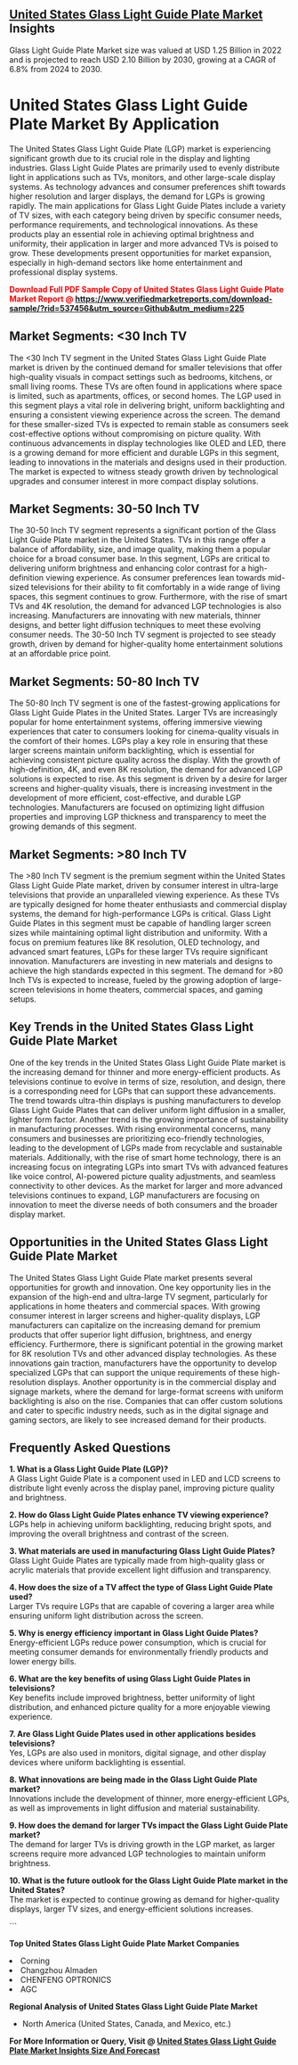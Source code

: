 <h2><a href="https://www.verifiedmarketreports.com/download-sample/?rid=537456&amp;utm_source=Github&amp;utm_medium=225" target="_blank">United States Glass Light Guide Plate Market</a> Insights</h2><p>Glass Light Guide Plate Market size was valued at USD 1.25 Billion in 2022 and is projected to reach USD 2.10 Billion by 2030, growing at a CAGR of 6.8% from 2024 to 2030.</p><p> <h1>United States Glass Light Guide Plate Market By Application</h1> <p>The United States Glass Light Guide Plate (LGP) market is experiencing significant growth due to its crucial role in the display and lighting industries. Glass Light Guide Plates are primarily used to evenly distribute light in applications such as TVs, monitors, and other large-scale display systems. As technology advances and consumer preferences shift towards higher resolution and larger displays, the demand for LGPs is growing rapidly. The main applications for Glass Light Guide Plates include a variety of TV sizes, with each category being driven by specific consumer needs, performance requirements, and technological innovations. As these products play an essential role in achieving optimal brightness and uniformity, their application in larger and more advanced TVs is poised to grow. These developments present opportunities for market expansion, especially in high-demand sectors like home entertainment and professional display systems. <b><p><span class=""><span style="color: #ff0000;"><strong>Download Full PDF Sample Copy of United States Glass Light Guide Plate Market Report</strong> @ </span><a href="https://www.verifiedmarketreports.com/download-sample/?rid=537456&amp;utm_source=Github&amp;utm_medium=225" target="_blank">https://www.verifiedmarketreports.com/download-sample/?rid=537456&amp;utm_source=Github&amp;utm_medium=225</a></span></p></b></p> <h2>Market Segments: <30 Inch TV</h2> <p>The <30 Inch TV segment in the United States Glass Light Guide Plate market is driven by the continued demand for smaller televisions that offer high-quality visuals in compact settings such as bedrooms, kitchens, or small living rooms. These TVs are often found in applications where space is limited, such as apartments, offices, or second homes. The LGP used in this segment plays a vital role in delivering bright, uniform backlighting and ensuring a consistent viewing experience across the screen. The demand for these smaller-sized TVs is expected to remain stable as consumers seek cost-effective options without compromising on picture quality. With continuous advancements in display technologies like OLED and LED, there is a growing demand for more efficient and durable LGPs in this segment, leading to innovations in the materials and designs used in their production. The market is expected to witness steady growth driven by technological upgrades and consumer interest in more compact display solutions.</p> <h2>Market Segments: 30-50 Inch TV</h2> <p>The 30-50 Inch TV segment represents a significant portion of the Glass Light Guide Plate market in the United States. TVs in this range offer a balance of affordability, size, and image quality, making them a popular choice for a broad consumer base. In this segment, LGPs are critical to delivering uniform brightness and enhancing color contrast for a high-definition viewing experience. As consumer preferences lean towards mid-sized televisions for their ability to fit comfortably in a wide range of living spaces, this segment continues to grow. Furthermore, with the rise of smart TVs and 4K resolution, the demand for advanced LGP technologies is also increasing. Manufacturers are innovating with new materials, thinner designs, and better light diffusion techniques to meet these evolving consumer needs. The 30-50 Inch TV segment is projected to see steady growth, driven by demand for higher-quality home entertainment solutions at an affordable price point.</p> <h2>Market Segments: 50-80 Inch TV</h2> <p>The 50-80 Inch TV segment is one of the fastest-growing applications for Glass Light Guide Plates in the United States. Larger TVs are increasingly popular for home entertainment systems, offering immersive viewing experiences that cater to consumers looking for cinema-quality visuals in the comfort of their homes. LGPs play a key role in ensuring that these larger screens maintain uniform backlighting, which is essential for achieving consistent picture quality across the display. With the growth of high-definition, 4K, and even 8K resolution, the demand for advanced LGP solutions is expected to rise. As this segment is driven by a desire for larger screens and higher-quality visuals, there is increasing investment in the development of more efficient, cost-effective, and durable LGP technologies. Manufacturers are focused on optimizing light diffusion properties and improving LGP thickness and transparency to meet the growing demands of this segment.</p> <h2>Market Segments: >80 Inch TV</h2> <p>The >80 Inch TV segment is the premium segment within the United States Glass Light Guide Plate market, driven by consumer interest in ultra-large televisions that provide an unparalleled viewing experience. As these TVs are typically designed for home theater enthusiasts and commercial display systems, the demand for high-performance LGPs is critical. Glass Light Guide Plates in this segment must be capable of handling larger screen sizes while maintaining optimal light distribution and uniformity. With a focus on premium features like 8K resolution, OLED technology, and advanced smart features, LGPs for these larger TVs require significant innovation. Manufacturers are investing in new materials and designs to achieve the high standards expected in this segment. The demand for >80 Inch TVs is expected to increase, fueled by the growing adoption of large-screen televisions in home theaters, commercial spaces, and gaming setups.</p> <h2>Key Trends in the United States Glass Light Guide Plate Market</h2> <p>One of the key trends in the United States Glass Light Guide Plate market is the increasing demand for thinner and more energy-efficient products. As televisions continue to evolve in terms of size, resolution, and design, there is a corresponding need for LGPs that can support these advancements. The trend towards ultra-thin displays is pushing manufacturers to develop Glass Light Guide Plates that can deliver uniform light diffusion in a smaller, lighter form factor. Another trend is the growing importance of sustainability in manufacturing processes. With rising environmental concerns, many consumers and businesses are prioritizing eco-friendly technologies, leading to the development of LGPs made from recyclable and sustainable materials. Additionally, with the rise of smart home technology, there is an increasing focus on integrating LGPs into smart TVs with advanced features like voice control, AI-powered picture quality adjustments, and seamless connectivity to other devices. As the market for larger and more advanced televisions continues to expand, LGP manufacturers are focusing on innovation to meet the diverse needs of both consumers and the broader display market.</p> <h2>Opportunities in the United States Glass Light Guide Plate Market</h2> <p>The United States Glass Light Guide Plate market presents several opportunities for growth and innovation. One key opportunity lies in the expansion of the high-end and ultra-large TV segment, particularly for applications in home theaters and commercial spaces. With growing consumer interest in larger screens and higher-quality displays, LGP manufacturers can capitalize on the increasing demand for premium products that offer superior light diffusion, brightness, and energy efficiency. Furthermore, there is significant potential in the growing market for 8K resolution TVs and other advanced display technologies. As these innovations gain traction, manufacturers have the opportunity to develop specialized LGPs that can support the unique requirements of these high-resolution displays. Another opportunity is in the commercial display and signage markets, where the demand for large-format screens with uniform backlighting is also on the rise. Companies that can offer custom solutions and cater to specific industry needs, such as in the digital signage and gaming sectors, are likely to see increased demand for their products.</p> <h2>Frequently Asked Questions</h2> <p><b>1. What is a Glass Light Guide Plate (LGP)?</b><br>A Glass Light Guide Plate is a component used in LED and LCD screens to distribute light evenly across the display panel, improving picture quality and brightness.</p> <p><b>2. How do Glass Light Guide Plates enhance TV viewing experience?</b><br>LGPs help in achieving uniform backlighting, reducing bright spots, and improving the overall brightness and contrast of the screen.</p> <p><b>3. What materials are used in manufacturing Glass Light Guide Plates?</b><br>Glass Light Guide Plates are typically made from high-quality glass or acrylic materials that provide excellent light diffusion and transparency.</p> <p><b>4. How does the size of a TV affect the type of Glass Light Guide Plate used?</b><br>Larger TVs require LGPs that are capable of covering a larger area while ensuring uniform light distribution across the screen.</p> <p><b>5. Why is energy efficiency important in Glass Light Guide Plates?</b><br>Energy-efficient LGPs reduce power consumption, which is crucial for meeting consumer demands for environmentally friendly products and lower energy bills.</p> <p><b>6. What are the key benefits of using Glass Light Guide Plates in televisions?</b><br>Key benefits include improved brightness, better uniformity of light distribution, and enhanced picture quality for a more enjoyable viewing experience.</p> <p><b>7. Are Glass Light Guide Plates used in other applications besides televisions?</b><br>Yes, LGPs are also used in monitors, digital signage, and other display devices where uniform backlighting is essential.</p> <p><b>8. What innovations are being made in the Glass Light Guide Plate market?</b><br>Innovations include the development of thinner, more energy-efficient LGPs, as well as improvements in light diffusion and material sustainability.</p> <p><b>9. How does the demand for larger TVs impact the Glass Light Guide Plate market?</b><br>The demand for larger TVs is driving growth in the LGP market, as larger screens require more advanced LGP technologies to maintain uniform brightness.</p> <p><b>10. What is the future outlook for the Glass Light Guide Plate market in the United States?</b><br>The market is expected to continue growing as demand for higher-quality displays, larger TV sizes, and energy-efficient solutions increases.</p> ```</p><p><strong>Top United States Glass Light Guide Plate Market Companies</strong></p><div data-test-id=""><p><li>Corning</li><li> Changzhou Almaden</li><li> CHENFENG OPTRONICS</li><li> AGC</li></p><div><strong>Regional Analysis of&nbsp;United States Glass Light Guide Plate Market</strong></div><ul><li dir="ltr"><p dir="ltr">North America&nbsp;(United States, Canada, and Mexico, etc.)</p></li></ul><p><strong>For More Information or Query, Visit @&nbsp;</strong><strong><a href="https://www.verifiedmarketreports.com/product/glass-light-guide-plate-market/?utm_source=Github&amp;utm_medium=225" target="_blank">United States Glass Light Guide Plate Market Insights Size And Forecast</a></strong></p></div>
